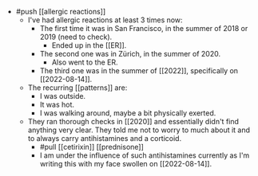 - #push [[allergic reactions]]
  - I've had allergic reactions at least 3 times now:
    - The first time it was in San Francisco, in the summer of 2018 or 2019 (need to check).
      - Ended up in the [[ER]].
    - The second one was in Zürich, in the summer of 2020.
      - Also went to the ER.
    - The third one was in the summer of [[2022]], specifically on [[2022-08-14]].
  - The recurring [[patterns]] are:
    - I was outside.
    - It was hot.
    - I was walking around, maybe a bit physically exerted.
  - They ran thorough checks in [[2020]] and essentially didn't find anything very clear. They told me not to worry to much about it and to always carry antihistamines and a corticoid.
    - #pull [[cetirixin]] [[prednisone]]
    - I am under the influence of such antihistamines currently as I'm writing this with my face swollen on [[2022-08-14]].
